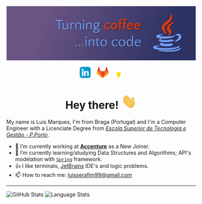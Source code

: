 <img src="https://raw.githubusercontent.com/LuisMarques99/LuisMarques99/master/assets/MyBannerDark.png"/>
<p></p>
<p align="center">
<a href="https://www.linkedin.com/in/luismarques99/"><img height="30" src="https://raw.githubusercontent.com/LuisMarques99/LuisMarques99/master/assets/linkedin-logo-white.png"></a>
&nbsp;&nbsp;
<a href="https://gitlab.com/LuisMarques99"><img height="30" src="https://raw.githubusercontent.com/LuisMarques99/LuisMarques99/master/assets/gitlab-logo.png"></a>
&nbsp;&nbsp;
<a href="https://www.buymeacoffee.com/LuisMarques99"><img height="30" src="https://raw.githubusercontent.com/LuisMarques99/LuisMarques99/master/assets/BMC_Logo-White.png"></a>
</p>

<h1 align='center'>Hey there!
<img src="https://raw.githubusercontent.com/LuisMarques99/LuisMarques99/master/assets/wave.gif" height="40px"/>
</h1>

<!-- ## Hey there! <img src="assets/wave.gif" height="30px"/> -->

My name is Luís Marques, I'm from Braga (Portugal) and I'm a Computer Engineer with a Licenciate Degree from [_Escola Superior de Tecnologia e Gestão - P.Porto_](https://www.estg.ipp.pt/).

- 🔭 I’m currently working at [**Accenture**](https://www.accenture.com/) as a New Joiner.
- 🌱 I’m currently learning/studying Data Structures and Algorithms; API's modelation with [`Spring`](https://spring.io/) framework.
- 👍 I like terminals, [JetBrains](https://www.jetbrains.com/) IDE's and logic problems.
- 📫 How to reach me: luisserafim99@gmail.com

<!-- - 👯 I’m looking to collaborate on ... -->
<!-- - 🤔 I’m looking for help with ... -->
<!-- - 💬 Ask me about ... -->
<!-- - 😄 Pronouns: ... -->
<!-- - ⚡ Fun fact: ... -->

---

<img alt="GitHub Stats" src="https://github-readme-stats.vercel.app/api?username=LuisMarques99&show_icons=true&hide_border=true&theme=material-palenight" />

<img alt="Language Stats" src="https://github-readme-stats.vercel.app/api/top-langs/?username=LuisMarques99&layout=compact&hide_border=true&theme=material-palenight" />
